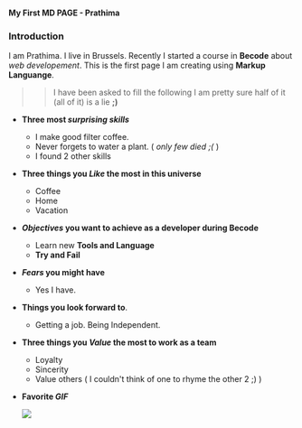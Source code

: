 ####  My First MD PAGE - Prathima
### Introduction
I am Prathima. I live in Brussels. Recently I started a course in **Becode** about *web developement*. This is the first page I am creating using **Markup Languange**.
>>I have been asked to fill the following I am pretty sure half of it (all of it) is a lie **;)**

 * **Three most *surprising skills***
    
    * I make good filter coffee.
    * Never forgets to water a plant. ( *only few died ;(*    )
    * I found 2 other skills
    

* **Three things you *Like* the most in this universe**
   
    * Coffee
    * Home
    * Vacation
    
  
* ***Objectives* you want to achieve as a developer during Becode**
    
    * Learn new **Tools and Language**
    * **Try and Fail**

*  ***Fears* you might have**

    * Yes I have.
    
*  **Things you look forward to**.

    * Getting a job. Being Independent.
    
* **Three things you *Value* the most to work as a team**
    
    * Loyalty
    * Sincerity
    * Value others ( I couldn't think of one to rhyme the other 2 ;) )

* **Favorite *GIF***

    ![](https://c.tenor.com/zW449v5HCGcAAAAd/baby-no-no.gif)

 



